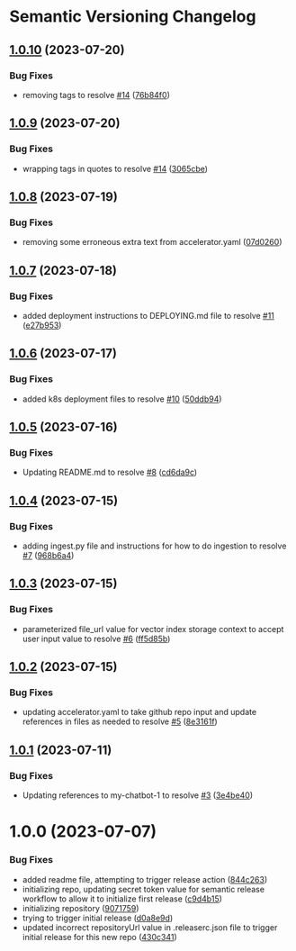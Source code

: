 # Semantic Versioning Changelog

## [1.0.10](https://github.com/afewell/qabot-1-accelerator/compare/v1.0.9...v1.0.10) (2023-07-20)


### Bug Fixes

* removing tags to resolve [#14](https://github.com/afewell/qabot-1-accelerator/issues/14) ([76b84f0](https://github.com/afewell/qabot-1-accelerator/commit/76b84f0f2869d2451f4f8e32bf8b8099ef9da9f7))

## [1.0.9](https://github.com/afewell/qabot-1-accelerator/compare/v1.0.8...v1.0.9) (2023-07-20)


### Bug Fixes

* wrapping tags in quotes to resolve [#14](https://github.com/afewell/qabot-1-accelerator/issues/14) ([3065cbe](https://github.com/afewell/qabot-1-accelerator/commit/3065cbee3a173cc37843738ac0e4d932735a0c2c))

## [1.0.8](https://github.com/afewell/qabot-1-accelerator/compare/v1.0.7...v1.0.8) (2023-07-19)


### Bug Fixes

* removing some erroneous extra text from accelerator.yaml ([07d0260](https://github.com/afewell/qabot-1-accelerator/commit/07d0260ce25d2aa0f451a0cdd815f0cd0f6d31ec))

## [1.0.7](https://github.com/afewell/qabot-1-accelerator/compare/v1.0.6...v1.0.7) (2023-07-18)


### Bug Fixes

* added deployment instructions to DEPLOYING.md file to resolve [#11](https://github.com/afewell/qabot-1-accelerator/issues/11) ([e27b953](https://github.com/afewell/qabot-1-accelerator/commit/e27b953d06de64339ed9a7e39939cd4b4d0a611d))

## [1.0.6](https://github.com/afewell/qabot-1-accelerator/compare/v1.0.5...v1.0.6) (2023-07-17)


### Bug Fixes

* added k8s deployment files to resolve [#10](https://github.com/afewell/qabot-1-accelerator/issues/10) ([50ddb94](https://github.com/afewell/qabot-1-accelerator/commit/50ddb940a086ae046c9175133c521c2f093987d8))

## [1.0.5](https://github.com/afewell/qabot-1-accelerator/compare/v1.0.4...v1.0.5) (2023-07-16)


### Bug Fixes

* Updating README.md to resolve [#8](https://github.com/afewell/qabot-1-accelerator/issues/8) ([cd6da9c](https://github.com/afewell/qabot-1-accelerator/commit/cd6da9ccc6ad08fc827435d0827f92f7bc5ce0d4))

## [1.0.4](https://github.com/afewell/qabot-1-accelerator/compare/v1.0.3...v1.0.4) (2023-07-15)


### Bug Fixes

* adding ingest.py file and instructions for how to do ingestion to resolve [#7](https://github.com/afewell/qabot-1-accelerator/issues/7) ([968b6a4](https://github.com/afewell/qabot-1-accelerator/commit/968b6a43be7bb34fc4fbd03e7381fd00c92073dc))

## [1.0.3](https://github.com/afewell/qabot-1-accelerator/compare/v1.0.2...v1.0.3) (2023-07-15)


### Bug Fixes

* parameterized file_url value for vector index storage context to accept user input value to resolve [#6](https://github.com/afewell/qabot-1-accelerator/issues/6) ([ff5d85b](https://github.com/afewell/qabot-1-accelerator/commit/ff5d85b7ac3d2e485a85b0dcdbcb1b950c5b2d46))

## [1.0.2](https://github.com/afewell/qabot-1-accelerator/compare/v1.0.1...v1.0.2) (2023-07-15)


### Bug Fixes

* updating accelerator.yaml to take github repo input and update references in files as needed to resolve [#5](https://github.com/afewell/qabot-1-accelerator/issues/5) ([8e3161f](https://github.com/afewell/qabot-1-accelerator/commit/8e3161f54bf37a068234bd43c20561f58a79110f))

## [1.0.1](https://github.com/afewell/chatbot-1-accelerator/compare/v1.0.0...v1.0.1) (2023-07-11)


### Bug Fixes

* Updating references to my-chatbot-1 to resolve [#3](https://github.com/afewell/chatbot-1-accelerator/issues/3) ([3e4be40](https://github.com/afewell/chatbot-1-accelerator/commit/3e4be408c6cd1b64f9e75dd0765a6bb8ca8f8793))

# 1.0.0 (2023-07-07)


### Bug Fixes

* added readme file, attempting to trigger release action ([844c263](https://github.com/afewell/chatbot-1-accelerator/commit/844c2631897eae82bbd729a5e029b173b9c99418))
* initializing repo, updating secret token value for semantic release workflow to allow it to initialize first release ([c9d4b15](https://github.com/afewell/chatbot-1-accelerator/commit/c9d4b155725c019cd6e89ee522b1a2538d536117))
* initializing repository ([9071759](https://github.com/afewell/chatbot-1-accelerator/commit/907175911e07c8d63d31ebdd79c6e21f9188b6ed))
* trying to trigger initial release ([d0a8e9d](https://github.com/afewell/chatbot-1-accelerator/commit/d0a8e9d004510f874d187a66374e9056dc7f11de))
* updated incorrect repositoryUrl value in .releaserc.json file to trigger initial release for this new repo ([430c341](https://github.com/afewell/chatbot-1-accelerator/commit/430c34155e0b8408976329e28c154259bbdd4a1a))

